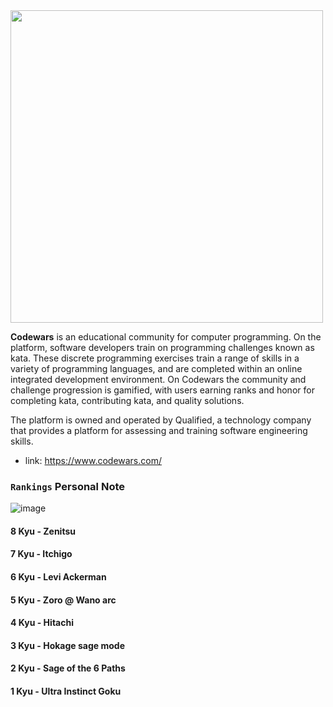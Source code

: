  <img src="https://w7.pngwing.com/pngs/477/603/png-transparent-codewars-button-icon.png"  width="500">
 
**Codewars** is an educational community for computer programming. On the platform, software developers train on programming challenges known as kata. These discrete programming exercises train a range of skills in a variety of programming languages, and are completed within an online integrated development environment. On Codewars the community and challenge progression is gamified, with users earning ranks and honor for completing kata, contributing kata, and quality solutions.

The platform is owned and operated by Qualified, a technology company that provides a platform for assessing and training software engineering skills.

- link: https://www.codewars.com/

### `Rankings` Personal Note
![image](https://user-images.githubusercontent.com/99033220/170620011-982ff804-0a2a-4252-84cc-e30fed6a53d1.png)

#### 8 Kyu - Zenitsu 
#### 7 Kyu - Itchigo 
#### 6 Kyu - Levi Ackerman
#### 5 Kyu - Zoro @ Wano arc
#### 4 Kyu - Hitachi
#### 3 Kyu - Hokage sage mode
#### 2 Kyu - Sage of the 6 Paths
#### 1 Kyu - Ultra Instinct Goku
